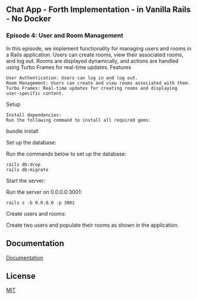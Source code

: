## Chat App - Forth Implementation - in Vanilla Rails - No Docker
### Episode 4: User and Room Management

In this episode, we implement functionality for managing users and rooms in a Rails application. Users can create rooms, view their associated rooms, and log out. Rooms are displayed dynamically, and actions are handled using Turbo Frames for real-time updates.
Features

    User Authentication: Users can log in and log out.
    Room Management: Users can create and view rooms associated with them.
    Turbo Frames: Real-time updates for creating rooms and displaying user-specific content.

Setup

    Install dependencies:
    Run the following command to install all required gems:

bundle install

Set up the database:

Run the commands below to set up the database:

    rails db:drop
    rails db:migrate

Start the server:

Run the server on 0.0.0.0:3001:

    rails s -b 0.0.0.0 -p 3001

Create users and rooms:

Create two users and populate their rooms as shown in the application.
## Documentation

[Documentation](https://medium.com/jungletronics/turbo-powered-chat-rooms-real-time-updates-with-hotwire-fb196de42353)


## License

[MIT](https://choosealicense.com/licenses/mit/)

